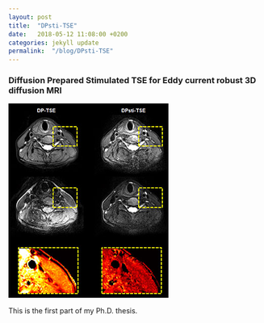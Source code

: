 ```yaml
---
layout: post
title:  "DPsti-TSE"
date:   2018-05-12 11:08:00 +0200
categories: jekyll update
permalink:  "/blog/DPsti-TSE"
---
```


### Diffusion Prepared Stimulated TSE for Eddy current robust 3D diffusion MRI

![alt text](https://github.com/qinweizhang/kerry_research_blog/blob/gh-pages/_posts/DPsti-TSE/DPsti-TSE.jpg "Logo Title Text 1")

This is the first part of my Ph.D. thesis.
